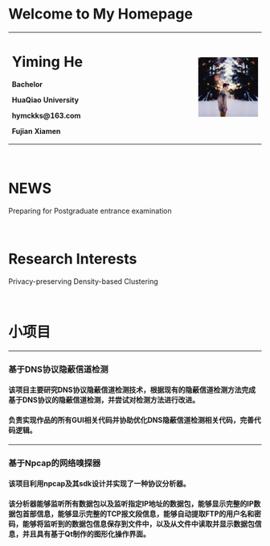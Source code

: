 # Welcome to My Homepage

<table border="0">
  <tr>
    <td width="70%">
      <h1>Yiming He</h1>
      <p><b>Bachelor</b></p>
      <p><b>HuaQiao University</b></p>
      <p><b>hymckks@163.com</b></p>
      <p><b>Fujian Xiamen</b></p>
    </td>
    <td width="25%">
      <img src="/头像.jpg" width="100%">   
    </td>
  </tr>
</table>

&nbsp;
# NEWS 
Preparing for Postgraduate entrance examination

&nbsp;
&nbsp;

# Research Interests
Privacy-preserving Density-based Clustering

&nbsp;
&nbsp;
# 小项目
***
### 基于DNS协议隐蔽信道检测
#### 该项目主要研究DNS协议隐蔽信道检测技术，根据现有的隐蔽信道检测方法完成基于DNS协议的隐蔽信道检测，并尝试对检测方法进行改进。 
#### 负责实现作品的所有GUI相关代码并协助优化DNS隐蔽信道检测相关代码，完善代码逻辑。
***
### 基于Npcap的网络嗅探器
#### 该项目利用npcap及其sdk设计并实现了一种协议分析器。 
#### 该分析器能够监听所有数据包以及监听指定IP地址的数据包，能够显示完整的IP数据包首部信息，能够显示完整的TCP报文段信息，能够自动提取FTP的用户名和密码，能够将监听到的数据包信息保存到文件中，以及从文件中读取并显示数据包信息，并且具有基于Qt制作的图形化操作界面。
